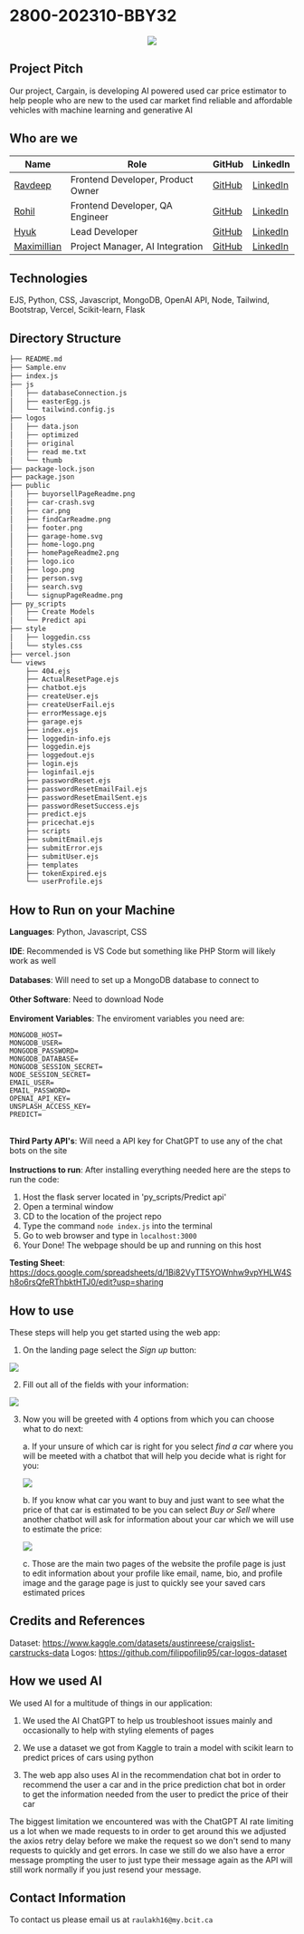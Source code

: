 # 2800-202310-BBY32

<p align="center"><img src="./public/home-logo.png"></p>

## Project Pitch
Our project, Cargain, is developing AI powered used car price estimator to help people who are new to the used car market find reliable and affordable vehicles with machine learning and generative AI

## Who are we

| Name                                          | Role                              | GitHub                                        | LinkedIn                                                              |
| --------------------------------------------- | --------------------------------- | --------------------------------------------- | --------------------------------------------------------------------- |
| [Ravdeep](https://github.com/RavdeepAulakh)      | Frontend Developer, Product Owner | [GitHub](https://github.com/RavdeepAulakh)      | [LinkedIn](https://www.linkedin.com/in/ravdeepaulakh/)              |
| [Rohil](https://github.com/rohilpatel15)     | Frontend Developer, QA Engineer   | [GitHub](https://github.com/rohilpatel15)       | [LinkedIn]()      |
| [Hyuk](https://github.com/hyukpk) | Lead Developer                    | [GitHub](https://github.com/hyukpk) | [LinkedIn](https://www.linkedin.com/in/hyukpk/) |
| [Maximillian](https://github.com/Maximillainy)      | Project Manager, AI Integration   | [GitHub](https://github.com/Maximillainy)     | [LinkedIn](https://www.linkedin.com/in/maximillianyong/)                 |

## Technologies 
EJS, Python, CSS, Javascript, MongoDB, OpenAI API, Node, Tailwind, Bootstrap, Vercel, Scikit-learn, Flask

## Directory Structure
```bash
├── README.md
├── Sample.env
├── index.js
├── js
│   ├── databaseConnection.js
│   ├── easterEgg.js
│   └── tailwind.config.js
├── logos
│   ├── data.json
│   ├── optimized
│   ├── original
│   ├── read me.txt
│   └── thumb
├── package-lock.json
├── package.json
├── public
│   ├── buyorsellPageReadme.png
│   ├── car-crash.svg
│   ├── car.png
│   ├── findCarReadme.png
│   ├── footer.png
│   ├── garage-home.svg
│   ├── home-logo.png
│   ├── homePageReadme2.png
│   ├── logo.ico
│   ├── logo.png
│   ├── person.svg
│   ├── search.svg
│   └── signupPageReadme.png
├── py_scripts
│   ├── Create Models
│   └── Predict api
├── style
│   ├── loggedin.css
│   └── styles.css
├── vercel.json
└── views
    ├── 404.ejs
    ├── ActualResetPage.ejs
    ├── chatbot.ejs
    ├── createUser.ejs
    ├── createUserFail.ejs
    ├── errorMessage.ejs
    ├── garage.ejs
    ├── index.ejs
    ├── loggedin-info.ejs
    ├── loggedin.ejs
    ├── loggedout.ejs
    ├── login.ejs
    ├── loginfail.ejs
    ├── passwordReset.ejs
    ├── passwordResetEmailFail.ejs
    ├── passwordResetEmailSent.ejs
    ├── passwordResetSuccess.ejs
    ├── predict.ejs
    ├── pricechat.ejs
    ├── scripts
    ├── submitEmail.ejs
    ├── submitError.ejs
    ├── submitUser.ejs
    ├── templates
    ├── tokenExpired.ejs
    └── userProfile.ejs
```

## How to Run on your Machine

<b>Languages</b>: Python, Javascript, CSS \
\
<b>IDE</b>: Recommended is VS Code but something like PHP Storm will likely work as well \
\
<b>Databases</b>: Will need to set up a MongoDB database to connect to \
\
<b>Other Software</b>: Need to download Node\
\
<b>Enviroment Variables</b>: The enviroment variables you need are: 
```
MONGODB_HOST=
MONGODB_USER=
MONGODB_PASSWORD=
MONGODB_DATABASE=
MONGODB_SESSION_SECRET=
NODE_SESSION_SECRET=
EMAIL_USER=
EMAIL_PASSWORD=
OPENAI_API_KEY=
UNSPLASH_ACCESS_KEY=
PREDICT=
``` 
\
<b>Third Party API's</b>: Will need a API key for ChatGPT to use any of the chat bots on the site \
\
<b>Instructions to run</b>: After installing everything needed here are the steps to run the code: 
1. Host the flask server located in 'py_scripts/Predict api'
2. Open a terminal window
3. CD to the location of the project repo
4. Type the command ```node index.js``` into the terminal
5. Go to web browser and type in ```localhost:3000```
6. Your Done! The webpage should be up and running on this host

<b>Testing Sheet</b>: https://docs.google.com/spreadsheets/d/1Bi82VyTT5YOWnhw9vpYHLW4Sh8o6rsQfeRThbktHTJ0/edit?usp=sharing

## How to use

These steps will help you get started using the web app: 

1. On the landing page select the <i>Sign up</i> button: 

<img src="./public/homePageReadme2.png"></img>

2. Fill out all of the fields with your information:

<img src="./public/signupPageReadme.png">

3. Now you will be greeted with 4 options from which you can choose what to do next:

    a. If your unsure of which car is right for you select *find a car* where you will be meeted with a chatbot that will help you decide what is right for you:

    <img src="./public/findCarReadme.png">

    b. If you know what car you want to buy and just want to see what the price of that car is estimated to be you can select *Buy or Sell* where another chatbot will ask for information about your car which we will use to estimate the price:

    <img src="./public/buyorsellPageReadme.png">

    c. Those are the main two pages of the website the profile page is just to edit information about your profile like email, name, bio, and profile image and the garage page is just to quickly see your saved cars estimated prices

## Credits and References

Dataset: https://www.kaggle.com/datasets/austinreese/craigslist-carstrucks-data
Logos: https://github.com/filippofilip95/car-logos-dataset

## How we used AI

We used AI for a multitude of things in our application:

1. We used the AI ChatGPT to help us troubleshoot issues mainly and occasionally to help with styling elements of pages

2. We use a dataset we got from Kaggle to train a model with scikit learn to predict prices of cars using python

3. The web app also uses AI in the recommendation chat bot in order to recommend the user a car and in the price prediction chat bot in order to get the information needed from the user to predict the price of their car

The biggest limitation we encountered was with the ChatGPT AI rate limiting us a lot when we made requests to in order to get around this we adjusted the axios retry delay before we make the request so we don't send to many requests to quickly and get errors. In case we still do we also have a error message prompting the user to just type their message again as the API will still work normally if you just resend your message.

## Contact Information

To contact us please email us at ```raulakh16@my.bcit.ca```